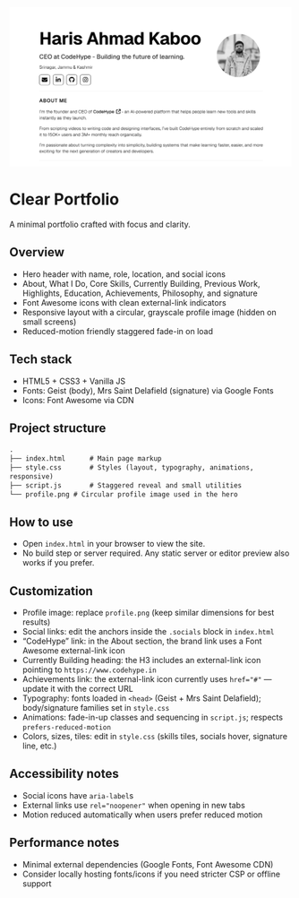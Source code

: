 ![Portfolio thumbnail](thumbnail1.png)

# Clear Portfolio

A minimal portfolio crafted with focus and clarity.

## Overview

- Hero header with name, role, location, and social icons
- About, What I Do, Core Skills, Currently Building, Previous Work, Highlights, Education, Achievements, Philosophy, and signature
- Font Awesome icons with clean external-link indicators
- Responsive layout with a circular, grayscale profile image (hidden on small screens)
- Reduced-motion friendly staggered fade-in on load

## Tech stack

- HTML5 + CSS3 + Vanilla JS
- Fonts: Geist (body), Mrs Saint Delafield (signature) via Google Fonts
- Icons: Font Awesome via CDN

## Project structure

```
.
├── index.html      # Main page markup
├── style.css       # Styles (layout, typography, animations, responsive)
├── script.js       # Staggered reveal and small utilities
└── profile.png # Circular profile image used in the hero
```

## How to use

- Open `index.html` in your browser to view the site.
- No build step or server required. Any static server or editor preview also works if you prefer.

## Customization

- Profile image: replace `profile.png` (keep similar dimensions for best results)
- Social links: edit the anchors inside the `.socials` block in `index.html`
- “CodeHype” link: in the About section, the brand link uses a Font Awesome external-link icon
- Currently Building heading: the H3 includes an external-link icon pointing to `https://www.codehype.in`
- Achievements link: the external-link icon currently uses `href="#"` — update it with the correct URL
- Typography: fonts loaded in `<head>` (Geist + Mrs Saint Delafield); body/signature families set in `style.css`
- Animations: fade-in-up classes and sequencing in `script.js`; respects `prefers-reduced-motion`
- Colors, sizes, tiles: edit in `style.css` (skills tiles, socials hover, signature line, etc.)

## Accessibility notes

- Social icons have `aria-label`s
- External links use `rel="noopener"` when opening in new tabs
- Motion reduced automatically when users prefer reduced motion

## Performance notes

- Minimal external dependencies (Google Fonts, Font Awesome CDN)
- Consider locally hosting fonts/icons if you need stricter CSP or offline support
